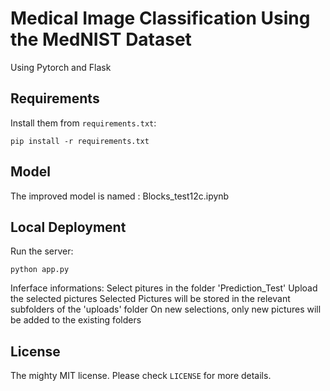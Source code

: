 # Medical Image Classification Using the MedNIST Dataset

Using Pytorch and Flask

## Requirements

Install them from `requirements.txt`:

    pip install -r requirements.txt

## Model
The improved model is named : Blocks_test12c.ipynb

## Local Deployment

Run the server:

    python app.py

Inferface informations:
    Select pitures in the folder 'Prediction_Test'
    Upload the selected pictures
    Selected Pictures will be stored in the relevant subfolders of the 'uploads' folder
    On new selections, only new pictures will be added to the existing folders


## License

The mighty MIT license. Please check `LICENSE` for more details.
